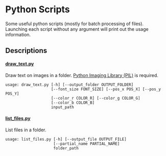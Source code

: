# Python Scripts
Some useful python scripts (mostly for batch processing of files). Launching each script without any argument will print out the usage information.

## Descriptions

#### [draw_text.py](https://github.com/chongyangma/python-scripts/blob/master/scripts/draw_text.py)

Draw text on images in a folder. [Python Imaging Library (PIL)](http://www.pythonware.com/products/pil/) is required.

```
usage: draw_text.py [-h] [--output_folder OUTPUT_FOLDER]
                    [--font_size FONT_SIZE] [--pos_x POS_X] [--pos_y POS_Y]
                    [--color_r COLOR_R] [--color_g COLOR_G]
                    [--color_b COLOR_B]
                    input_path
```

#### [list_files.py](https://github.com/chongyangma/python-scripts/blob/master/scripts/list_files.py)

List files in a folder.

```
usage: list_files.py [-h] [--output_file OUTPUT_FILE]
                     [--partial_name PARTIAL_NAME]
                     folder_path
```
